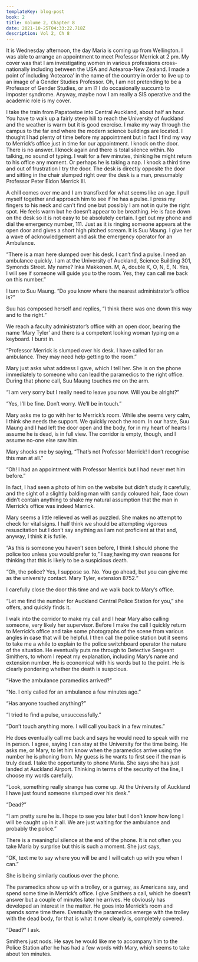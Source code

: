 ```yaml
---
templateKey: blog-post
book: 2
title: Volume 2, Chapter 8
date: 2021-10-25T04:33:22.718Z
description: Vol 2, Ch 8
---
```

It is Wednesday afternoon, the day Maria is coming up from Wellington. I was able to arrange an appointment to meet Professor Merrick at 2 pm. My cover was that I am investigating  women in various professions cross-nationally including between the USA and Aotearoa-New Zealand. I made a point of including ‘Aotearoa’ in the name of the country in order to live up to an image of a Gender Studies Professor. Oh, I am not pretending to be a Professor of Gender Studies, or am I? I do occasionally succumb to imposter syndrome. Anyway, maybe now I am really a SIS operative and the academic role is my cover. 

I take the train from Papatoetoe into Central Auckland, about half an hour. You have to walk up a fairly steep hill to reach the University of Auckland and the weather is warm but it is good exercise. I make my way through the campus to the far end where the modern science buildings are located. I thought I had plenty of time before my appointment but in fact I find my way to Merrick’s office just in time for our appointment. I knock on the door. There is no answer. I knock again and there is total silence within. No talking, no sound of typing. I wait for a few minutes, thinking he might return to his office any moment. Or perhaps he is taking a nap. I knock a third time and out of frustration I try the door. The desk is directly opposite the door and sitting in the chair slumped right over the desk is a man, presumably Professor Peter Eldon Merrick III.

A chill comes over me and I am transfixed for what seems like an age. I pull myself together and approach him to see if he has a pulse. I press my fingers to his neck and can't find one but possibly I am not  in quite the right spot. He feels warm but he doesn’t appear to be breathing. He is face down on the desk so it is not easy to be absolutely certain. I get out my phone and dial the emergency number, 111. Just as it is ringing someone appears at the open door and gives a short high pitched scream. It is Suu Maung. I give her a wave of acknowledgement and ask the emergency operator for an Ambulance. 

“There is a man here slumped over his desk. I can’t find a pulse. I need an ambulance quickly. I am at the University of Auckland, Science Building 301, Symonds Street. My name? Inka Makkonen. M, A, double K, O, N, E, N. Yes, I will see if someone will guide you to the room. Yes, they can call me back on this number.”

I turn to Suu Maung. “Do you know where the nearest administrator’s office is?”

Suu has composed herself and replies, “I think there was one down this way and to the right.”

We reach a faculty administrator’s office with an open door, bearing the name ‘Mary Tyler’ and there is a competent looking woman typing on a keyboard. I burst in.

“Professor Merrick is slumped over his desk. I have called for an ambulance. They may need help getting to the room.”

Mary just asks what address I gave, which I tell her. She is on the phone immediately to someone who can lead the paramedics to the right office. During that phone call, Suu Maung touches me on the arm. 

“I am very sorry but I really need to leave you now. Will you be alright?”

“Yes, I’ll be fine. Don’t worry. We’ll be in touch.”

Mary asks me to go with her to Merrick’s room. While she seems very calm, I think she needs the support. We quickly reach the room. In our haste, Suu Maung and I had left the door open and the body, for in my heart of hearts I assume he is dead, is in full view. The corridor is empty, though, and I assume no-one else saw him. 

Mary shocks me by saying, “That’s not Professor Merrick! I don’t recognise this man at all.”

“Oh! I had an appointment with Professor Merrick but I had never met him before.”

In fact, I had seen a photo of him on the website but didn’t study it carefully, and the sight of a slightly balding man with sandy coloured hair, face down didn’t contain anything to shake my natural assumption that the man in Merrick’s office was indeed Marrick. 

Mary seems a little relieved as well as puzzled. She makes no attempt to check for vital signs. I half think we should be attempting vigorous resuscitation but I don’t say anything as I am not proficient at that and, anyway, I think it is futile. 

“As this is someone you haven’t seen before, I think I should phone the police too unless you would prefer to,” I say,having my own reasons for thinking that this is likely to be a suspicious death.

“Oh, the police? Yes, I suppose so. No. You go ahead, but you can give me as the university contact. Mary Tyler, extension 8752.” 

I carefully close the door this time and we walk back to Mary’s office. 

“Let me find the number for Auckland Central Police Station for you,” she offers, and quickly finds it.

I walk into the corridor to make my call and I hear Mary also calling someone, very likely her supervisor. Before I make the call I quickly return to Merrick’s office and take some photographs of the scene from various angles in case that will be helpful. I then call the police station but it seems to take me a while to explain to the police switchboard operator the nature of the situation. He eventually puts me through to Detective Sergeant Smithers, to whom I repeat my explanation, including Mary’s name and extension number. He is economical with his words but to the point. He is clearly pondering whether the death is suspcious.

“Have the ambulance paramedics arrived?”

“No. I only called for an ambulance a few minutes ago.”

“Has anyone touched anything?”

“I tried to find a pulse, unsuccessfully.”

“Don’t touch anything more. I will call you back in a few minutes.”

He does eventually call me back and says he would need to speak with me in person. I agree, saying I can stay at the University for the time being. He asks me, or Mary, to let him know  when the paramedics arrive using the number he is phoning from. My guess is he wants to first see if the man is truly dead. I take the opportunity to phone Maria. She says she has just landed at Auckland Airport. Thinking in terms of the security of the line, I choose my words carefully. 

“Look, something really strange has come up. At the University of Auckland I have just found someone slumped over his desk.”

“Dead?”

“I am pretty sure he is. I hope to see you later but I don’t know how long I will be caught up in it all. We are just waiting for the ambulance and probably the police.”

There is a meaningful silence at the end of the phone. It is not often you take Maria by surprise but this is such a moment. She just says,

“OK, text me to say where you will be and I will catch up with you when I can.”

She is being similarly cautious over the phone.

The paramedics show up with a trolley, or a gurney, as Americans say, and spend some time in Merrick’s office. I give Smithers a call, which he doesn’t answer but a couple of minutes later he arrives. He obviously has developed an interest in the matter. He goes into Merrick’s room and spends some time there. Eventually the paramedics emerge with the trolley with the dead body, for that is what it now clearly is, completely covered.

“Dead?” I ask.

Smithers just nods. He says he would like me to accompany him to the Police Station after he has had a few words with Mary, which seems to take about ten minutes.